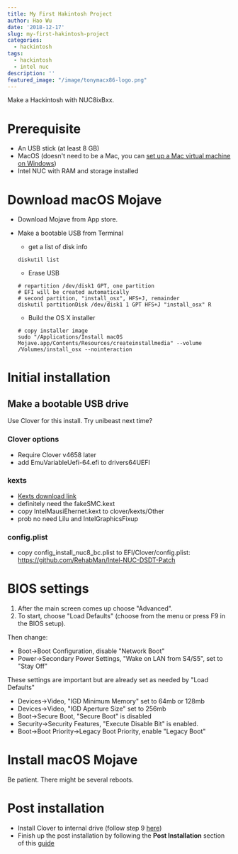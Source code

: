 ```yaml
---
title: My First Hakintosh Project
author: Hao Wu
date: '2018-12-17'
slug: my-first-hakintosh-project
categories:
  - hackintosh
tags:
  - hackintosh
  - intel nuc
description: ''
featured_image: "/image/tonymacx86-logo.png"
---
```


Make a Hackintosh with NUC8ixBxx.

# Prerequisite

* An USB stick (at least 8 GB)
* MacOS (doesn't need to be a Mac, you can [set up a Mac virtual machine on Windows](https://techsviewer.com/install-macos-mojave-vmware-windows/))
* Intel NUC with RAM and storage installed

# Download macOS Mojave

* Download Mojave from App store.
* Make a bootable USB from Terminal

  - get a list of disk info
  ```
  diskutil list
  ```
  
  - Erase USB
  ```
  # repartition /dev/disk1 GPT, one partition
  # EFI will be created automatically
  # second partition, "install_osx", HFS+J, remainder
  diskutil partitionDisk /dev/disk1 1 GPT HFS+J "install_osx" R
  ```
  
  - Build the OS X installer
  ```
  # copy installer image
  sudo "/Applications/Install macOS Mojave.app/Contents/Resources/createinstallmedia" --volume  /Volumes/install_osx --nointeraction
  ```
  
# Initial installation

## Make a bootable USB drive

Use Clover for this install. Try unibeast next time?

### Clover options

* Require Clover v4658 later
* add EmuVariableUefi-64.efi to drivers64UEFI

### kexts

* [Kexts download link](https://hackintosher.com/downloads/kexts/)
* definitely need the fakeSMC.kext
* copy IntelMausiEhernet.kext to clover/kexts/Other
* prob no need Lilu and IntelGraphicsFixup

### config.plist

* copy config_install_nuc8_bc.plist to EFI/Clover/config.plist: https://github.com/RehabMan/Intel-NUC-DSDT-Patch

# BIOS settings

1. After the main screen comes up choose "Advanced". 
1. To start, choose "Load Defaults" (choose from the menu or press F9 in the BIOS setup).

Then change:

- Boot->Boot Configuration, disable "Network Boot"
- Power->Secondary Power Settings, "Wake on LAN from S4/S5", set to "Stay Off"

These settings are important but are already set as needed by "Load Defaults"

- Devices->Video, "IGD Minimum Memory" set to 64mb or 128mb
- Devices->Video, "IGD Aperture Size" set to 256mb
- Boot->Secure Boot, "Secure Boot" is disabled
- Security->Security Features, "Execute Disable Bit" is enabled.
- Boot->Boot Priority->Legacy Boot Priority, enable "Legacy Boot"

# Install macOS Mojave 

Be patient. There might be several reboots.

# Post installation

* Install Clover to internal drive (follow step 9 [here](https://9to5mac.com/2017/04/28/building-a-gtx-1080-ti-powered-hackintosh-installing-macos-sierra-step-by-step-video/))
* Finish up the post installation by following the __Post Installation__ section of this [guide](https://www.tonymacx86.com/threads/guide-intel-nuc7-nuc8-using-clover-uefi-nuc7i7bxx-nuc8i7bxx-etc.261711/)

